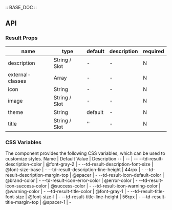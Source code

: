 :: BASE_DOC ::

## API

### Result Props

 name             | type          | default | description | required 
------------------|---------------|---------|-------------|----------
 description      | String / Slot | -       | \-          | N        
 external-classes | Array         | -       | \-          | N        
 icon             | String        | -       | \-          | N        
 image            | String / Slot | -       | \-          | N        
 theme            | String        | default | \-          | N        
 title            | String / Slot | ''      | \-          | N        

### CSS Variables

The component provides the following CSS variables, which can be used to customize styles.
Name | Default Value | Description
-- | -- | --
--td-result-description-color | @font-gray-2 | -
--td-result-description-font-size | @font-size-base | -
--td-result-description-line-height | 44rpx | -
--td-result-description-margin-top | @spacer | -
--td-result-icon-default-color | @brand-color | -
--td-result-icon-error-color | @error-color | -
--td-result-icon-success-color | @success-color | -
--td-result-icon-warning-color | @warning-color | -
--td-result-title-color | @font-gray-1 | -
--td-result-title-font-size | @font-size-l | -
--td-result-title-line-height | 56rpx | -
--td-result-title-margin-top | @spacer-1 | - 
